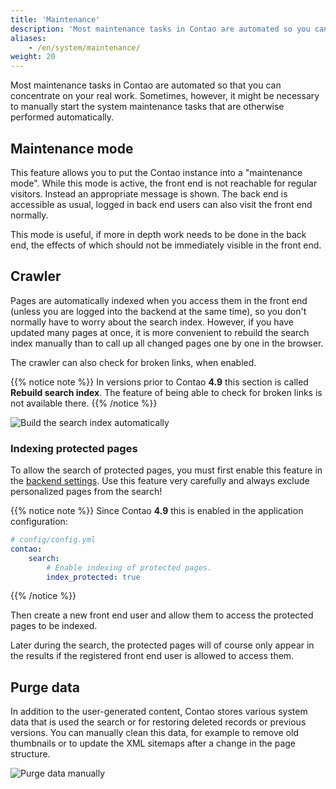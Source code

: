 ```yaml
---
title: 'Maintenance'
description: 'Most maintenance tasks in Contao are automated so you can concentrate on your real work.'
aliases:
    - /en/system/maintenance/
weight: 20
---
```



Most maintenance tasks in Contao are automated so that you can concentrate on your real work. Sometimes, however, it 
might be necessary to manually start the system maintenance tasks that are otherwise performed automatically.


## Maintenance mode

This feature allows you to put the Contao instance into a "maintenance mode". While this mode is active, the front end
is not reachable for regular visitors. Instead an appropriate message is shown. The back end is accessible as usual,
logged in back end users can also visit the front end normally.

This mode is useful, if more in depth work needs to be done in the back end, the effects of which should not be
immediately visible in the front end.


## Crawler

Pages are automatically indexed when you access them in the front end (unless you are logged into the backend at the same 
time), so you don't normally have to worry about the search index. However, if you have updated many pages at once, it is 
more convenient to rebuild the search index manually than to call up all changed pages one by one in the browser.

The crawler can also check for broken links, when enabled.

{{% notice note %}}
In versions prior to Contao **4.9** this section is called **Rebuild search index**. The feature of being able to check
for broken links is not available there.
{{% /notice %}}

![Build the search index automatically](/de/system/images/en/rebuild-the-search-index.png?classes=shadow)

### Indexing protected pages

To allow the search of protected pages, you must first enable this feature in the [backend settings][BackendSettings]. Use this feature 
very carefully and always exclude personalized pages from the search!

{{% notice note %}}
Since Contao **4.9** this is enabled in the application configuration:

```yml
# config/config.yml
contao:
    search:
        # Enable indexing of protected pages.
        index_protected: true
```
{{% /notice %}}

Then create a new front end user and allow them to access the protected pages to be indexed.

Later during the search, the protected pages will of course only appear in the results if the registered front end user 
is allowed to access them.


## Purge data

In addition to the user-generated content, Contao stores various system data that is used the search or for restoring 
deleted records or previous versions. You can manually clean this data, for example to remove old thumbnails or to 
update the XML sitemaps after a change in the page structure.

![Purge data manually](/de/system/images/en/purge-data-manually.png?classes=shadow)


[BackendSettings]: /en/system/settings/

